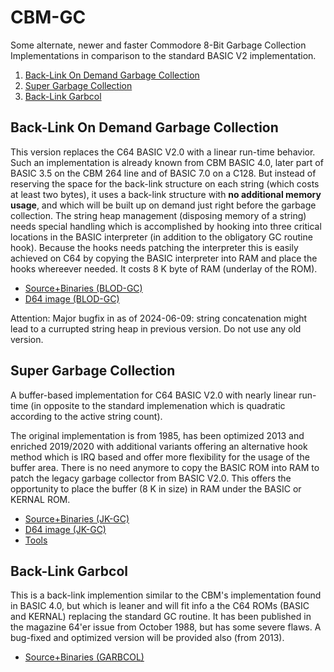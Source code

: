 # CBM-GC

Some alternate, newer and faster Commodore 8-Bit Garbage Collection Implementations in comparison to the standard BASIC V2 implementation.

1. [Back-Link On Demand Garbage Collection](#back-link-on-demand-garbage-collection)
2. [Super Garbage Collection](#super-garbage-collection)
3. [Back-Link Garbcol](#back-link-garbcol)


## Back-Link On Demand Garbage Collection

This version replaces the C64 BASIC V2.0 with a linear run-time behavior. Such an implementation is already known from CBM BASIC 4.0, later part of BASIC 3.5 on the CBM 264 line and of BASIC 7.0 on a C128. But instead of reserving the space for the back-link structure on each string (which costs at least two bytes), it uses a back-link structure with **no additional memory usage**, and which will be built up on demand just right before the garbage collection. The string heap management (disposing memory of a string) needs special handling which is accomplished by hooking into three critical locations in the BASIC interpreter (in addition to the obligatory GC routine hook).
Because the hooks needs patching the interpreter this is easily achieved on C64 by copying the BASIC interpreter into RAM and place the hooks whereever needed. It costs 8 K byte of RAM (underlay of the ROM).

* [Source+Binaries (BLOD-GC)](src/BLOD-GC)
* [D64 image (BLOD-GC)](images/blodgc-2024-distrib.d64)

Attention: Major bugfix in as of 2024-06-09: string concatenation might lead to a currupted string heap in previous version. Do not use any old version.


## Super Garbage Collection

A buffer-based implementation for C64 BASIC V2.0 with nearly linear run-time (in opposite to the standard implemenation which is quadratic according to the active string count).

The original implementation is from 1985, has been optimized 2013 and enriched 2019/2020 with additional variants offering an alternative hook method which is IRQ based and offer more flexibility for the usage of the buffer area. There is no need anymore to copy the BASIC ROM into RAM to patch the legacy garbage collector from BASIC V2.0. This offers the opportunity to place the buffer (8 K in size) in RAM under the BASIC or KERNAL ROM.

* [Source+Binaries (JK-GC)](src/JK-GC)
* [D64 image (JK-GC)](images/supergc-2020-distrib.d64)
* [Tools](tools)

## Back-Link Garbcol

This is a back-link implemention similar to the CBM's implementation found in BASIC 4.0, but which is leaner and will fit info a the C64 ROMs (BASIC and KERNAL) replacing the standard GC routine. It has been published in the magazine 64'er issue from October 1988, but has some severe flaws. A bug-fixed and optimized version will be provided also (from 2013).

* [Source+Binaries (GARBCOL)](src/GARBCOL)
